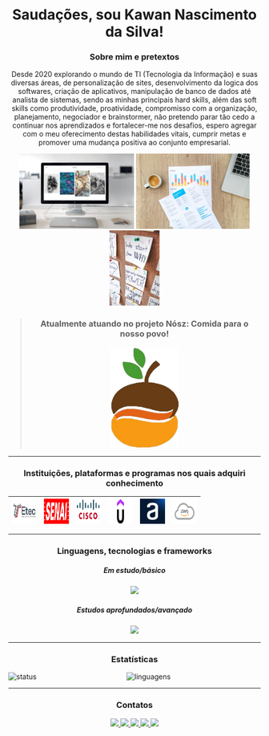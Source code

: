 <div align="center">
  <h1 align='center'> Saudações, sou Kawan Nascimento da Silva! </h1>
  
  <h3 align='center'> Sobre mim e pretextos </h3>
  <p align='center'> Desde 2020 explorando o mundo de TI (Tecnologia da Informação) e suas diversas áreas, de personalização de sites, desenvolvimento da logica dos softwares, criação de aplicativos,
    manipulação de banco de dados até analista de sistemas, sendo as minhas principais hard skills, além das soft skills como produtividade, proatividade, compromisso com a organização,
    planejamento, negociador e brainstormer, não pretendo parar tão cedo a continuar nos aprendizados e fortalecer-me nos desafios, espero agregar com o meu oferecimento destas
    habilidades vitais, cumprir metas e promover uma mudança positiva ao conjunto empresarial. </p>
  
  <img src='img/front.png' height="150" alt='Front-End'/> <img src='img/back.png' height="150" alt='Back-End'/> <img src='img/meta.png' height="150" alt='Metas'/>

> <h3> Atualmente atuando no projeto Nósz: Comida para o nosso povo! </h3> <a href='https://github.com/TCC-nosz/'> </a> <img src='img/nosz.png' height="200" alt='Nósz'/>

  <hr/>

  <h3> Instituições, plataformas e programas nos quais adquiri conhecimento </h3>

  <img src='img/etec.png' height=50 width=50 alt='ETEC'/> | <img src='img/senai.png' height=50 width=50 alt='SENAI'/> | <img src='img/cisco.png' height=50 width=50 alt='CISCO'/> | <img src='img/udemy.png' height=50 width=50 alt='UDEMY'/> | <img src='img/alura.png' height=50 width=50 alt='Alura'/> | <img src='img/aws.png' height=50 width=50 alt='AWS'/>
-------- | ----------------------- | ----------------------- | ----------------------- | ----------------------- | -----------------------
  
  <hr/>
  
  <h3> Linguagens, tecnologias e frameworks </h3>
  <h5> Em estudo/básico </h5>
  <img src='https://skillicons.dev/icons?i=ts,mongodb,jquery,cs,visualstudio,cpp,arduino,docker,azure,figma,gitlab,nodejs,wordpress,kali,linux' />
  <h5> Estudos aprofundados/avançado </h5>
  <img src='https://skillicons.dev/icons?i=html,css,js,react,bootstrap,php,laravel,mysql,androidstudio,firebase,postman,git,github,vscode,windows' />
  
  <hr/>
  
  <h3> Estatísticas </h3>
  <img align='left' src='https://github-readme-stats.vercel.app/api?username=KawanNasc&show_icons=true&theme=tokyonight&locale=pt-br' alt='status'/>
  <img src='https://github-readme-stats.vercel.app/api/top-langs/?username=KawanNasc&layout=donut&theme=tokyonight&locale=pt-br&langs_count=10' alt='linguagens'/>
  
  <hr/>
  
  <h3> Contatos </h3>
  <a href='https://discordapp.com/users/709763915571003393'> <img src='https://skillicons.dev/icons?i=discord'/> </a>
  <a href='mailto:atlaskawan@gmail.com'> <img src='https://skillicons.dev/icons?i=gmail'/> </a>
  <a href='https://www.instagram.com/kawannascdev/'> <img src='https://skillicons.dev/icons?i=instagram'/> </a>
  <a href='https://www.linkedin.com/in/kawan-nascimento-69b806221/'> <img src='https://skillicons.dev/icons?i=linkedin'/> </a>
  <a href='https://stackoverflow.com/users/22348212/kawan-nascimento'> <img src='https://skillicons.dev/icons?i=stackoverflow'/></a>
</div>

